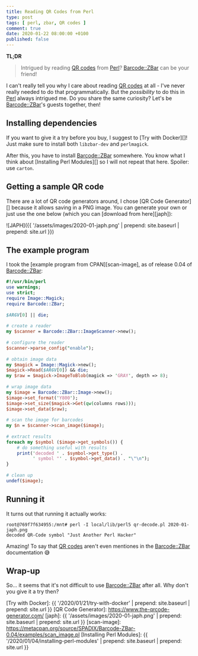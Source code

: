```yaml
---
title: Reading QR Codes from Perl
type: post
tags: [ perl, zbar, QR codes ]
comment: true
date: 2020-01-22 08:00:00 +0100
published: false
---
```


**TL;DR**

> Intrigued by reading [QR codes][] from [Perl][]? [Barcode::ZBar][] can be your
> friend!

I can't really tell you why I care about reading [QR codes][] at all - I've
never really needed to do that programmatically. But the *possibility* to do
this in [Perl][] always intrigued me. Do you share the same curiosity? Let's
be [Barcode::ZBar][]'s guests together, then!

## Installing dependencies

If you want to give it a try before you buy, I suggest to [Try with
Docker][]! Just make sure to install both `libzbar-dev` and `perlmagick`.

After this, you have to install [Barcode::ZBar][] somewhere. You know what I
think about [Installing Perl Modules][] so I will not repeat that here.
Spoiler: use `carton`.

## Getting a sample QR code

There are a lot of QR code generators around, I chose [QR Code Generator][]
because it allows saving in a PNG image. You can generate your own or just
use the one below (which you can [download from here][japh]):

![JAPH]({{ '/assets/images/2020-01-japh.png' | prepend: site.baseurl | prepend: site.url }})


## The example program

I took the [example program from CPAN][scan-image], as of release 0.04 of
[Barcode::ZBar][]:

```perl
#!/usr/bin/perl
use warnings;
use strict;
require Image::Magick;
require Barcode::ZBar;
 
$ARGV[0] || die;
 
# create a reader
my $scanner = Barcode::ZBar::ImageScanner->new();
 
# configure the reader
$scanner->parse_config("enable");
 
# obtain image data
my $magick = Image::Magick->new();
$magick->Read($ARGV[0]) && die;
my $raw = $magick->ImageToBlob(magick => 'GRAY', depth => 8);
 
# wrap image data
my $image = Barcode::ZBar::Image->new();
$image->set_format('Y800');
$image->set_size($magick->Get(qw(columns rows)));
$image->set_data($raw);
 
# scan the image for barcodes
my $n = $scanner->scan_image($image);
 
# extract results
foreach my $symbol ($image->get_symbols()) {
    # do something useful with results
    print('decoded ' . $symbol->get_type() .
          ' symbol "' . $symbol->get_data() . "\"\n");
}
 
# clean up
undef($image);
```

## Running it

It turns out that running it actually works:

```
root@769f7f634955:/mnt# perl -I local/lib/perl5 qr-decode.pl 2020-01-japh.png 
decoded QR-Code symbol "Just Another Perl Hacker"
```

Amazing! To say that [QR codes][] aren't even mentiones in the
[Barcode::ZBar][] documentation 😅

## Wrap-up

So... it seems that it's not difficult to use [Barcode::ZBar][] after all.
Why don't you give it a try then?


[QR codes]: https://en.wikipedia.org/wiki/QR_code
[Perl]: https://www.perl.org/
[Barcode::ZBar]: https://metacpan.org/pod/Barcode::ZBar
[Debian]: https://www.debian.org/
[Docker]: https://www.docker.com/
[Try with Docker]: {{ '/2020/01/21/try-with-docker' | prepend: site.baseurl | prepend: site.url }}
[QR Code Generator]: https://www.the-qrcode-generator.com/
[japh]: {{ '/assets/images/2020-01-japh.png' | prepend: site.baseurl | prepend: site.url }}
[scan-image]: https://metacpan.org/source/SPADIX/Barcode-ZBar-0.04/examples/scan_image.pl
[Installing Perl Modules]: {{ '/2020/01/04/installing-perl-modules' | prepend: site.baseurl | prepend: site.url }}
